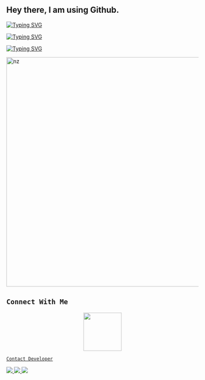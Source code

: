 ## Hey there, I am using Github.

[![Typing SVG](https://readme-typing-svg.herokuapp.com?color=F70000&lines=👀Hi+friends🥰;💌I+am+Kumuthu+Prabhasha)](https://git.io/typing-svg)

[![Typing SVG](https://readme-typing-svg.herokuapp.com?lines=😋ම්ම්ම්...;😏මාව+Follow+කරේ+නැද්ද?😭;🤭මාව+follow+කරන්න+ඉතිං🌹;💕ඉතිං+කොහොමද🙃;😁මොකද+කරන්නෙ🌹)](https://git.io/typing-svg)

[![Typing SVG](https://readme-typing-svg.herokuapp.com?color=00F716&lines=🙄😐ඒ+හලෝ;😥මෙහෙම+හිටියට😕;මන්+හලි+අහින්සකයි+හොඳේ😜)](https://git.io/typing-svg)

<img src="https://camo.githubusercontent.com/71b837571c48af3aa60a73dbc9d5936aa359d78efbfa8a6743cbbbc16b80ef4d/68747470733a2f2f63646e2e646973636f72646170702e636f6d2f6174746163686d656e74732f3830353930323039333930363630383138362f3830353931333937323533353539303932322f74656e6f722e676966" alt="nz" width="600"/>

## ```Connect With Me```
<p align="center">
<a href="https://wa.me/380944814219"><img src="https://www.svgrepo.com/show/122874/whatsapp.svg" width="100"/>
</p>

``` Contact Developer ```
<p align="center">

  <a href="https://instagram.com/Z3NON.Z"><img src="https://img.shields.io/badge/Instagram-E440?style=flat-cirlce&logo=instagram" />
  <a href="https://github.com/prabhasha2006"><img src="https://img.shields.io/badge/-GitHub-blue?style=flat-cirlce&logo=github" /> 
    <a href="https://t.me/kumuthu"><img src="https://img.shields.io/badge/-Telegram-white?style=flat-cirlce&logo=telegram" /> 



</p>
